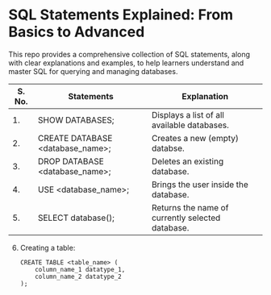 # SQL Statements Explained: From Basics to Advanced

This repo provides a comprehensive collection of SQL statements, along with clear explanations and examples, to help learners understand and master 
SQL for querying and managing databases.

| S. No. |Statements|Explanation|
| ------ | -------- | ----------|
| 1. | SHOW DATABASES;| Displays a list of all available databases.|
| 2. | CREATE DATABASE <database_name>; | Creates a new (empty) databse. |
| 3. | DROP DATABASE <database_name>; | Deletes an existing database. |
| 4. | USE <database_name>; | Brings the user inside the database. |
| 5. | SELECT database(); | Returns the name of currently selected database. |

6. Creating a table:
   
    ```
    CREATE TABLE <table_name> (    
        column_name_1 datatype_1,    
        column_name_2 datatype_2
    );
    ```
